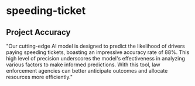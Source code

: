 # speeding-ticket

## Project Accuracy
"Our cutting-edge AI model is designed to predict the likelihood of drivers paying speeding tickets, boasting an impressive accuracy rate of 88%. This high level of precision underscores the model's effectiveness in analyzing various factors to make informed predictions. With this tool, law enforcement agencies can better anticipate outcomes and allocate resources more efficiently."
